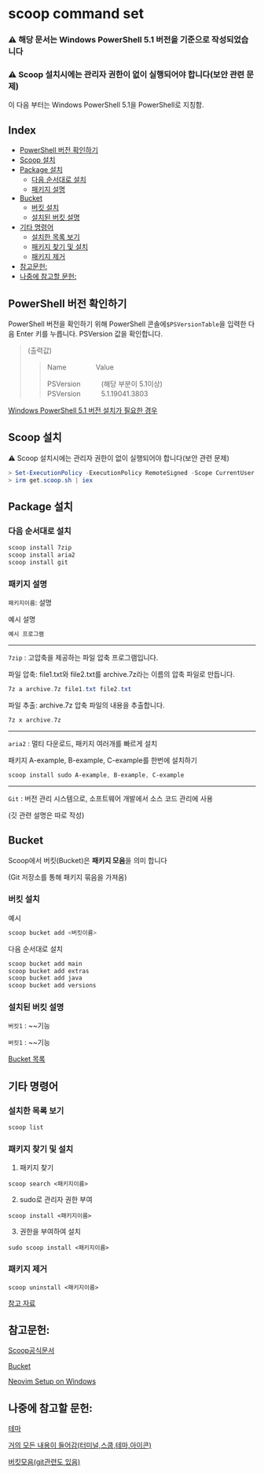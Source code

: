 # scoop command set

### **⚠ 해당 문서는 Windows PowerShell 5.1 버전을 기준으로 작성되었습니다**
### **⚠ Scoop 설치시에는 관리자 권한이 없이 실행되어야 합니다(보안 관련 문제)**<br>


 이 다음 부터는 Windows PowerShell 5.1을 PowerShell로 지칭함.


## Index
  - [PowerShell 버전 확인하기](#powershell-버전-확인하기)
  - [Scoop 설치](#scoop-설치)
  - [Package 설치](#package-설치)
    - [다음 순서대로 설치](#다음-순서대로-설치)
    - [패키지 설명](#패키지-설명)
  - [Bucket](#bucket)
    - [버킷 설치](#버킷-설치)
    - [설치된 버킷 설명](#설치된-버킷-설명)
  - [기타 명령어](#기타-명령어)
    - [설치한 목록 보기](#설치한-목록-보기)
    - [패키지 찾기 및 설치](#패키지-찾기-및-설치)
    - [패키지 제거](#패키지-제거)
  - [참고문헌:](#참고문헌)
  - [나중에 참고할 문헌:](#나중에-참고할-문헌)


## PowerShell 버전 확인하기
PowerShell 버전을 확인하기 위해 PowerShell 콘솔에`$PSVersionTable`을 입력한 다음 Enter 키를 누릅니다. PSVersion 값을 확인합니다.

>(출력값)
>>
>>Name　　　　 Value
>>                        
>>PSVersion　　　(해당 부분이 5.1이상) <br>
>>PSVersion　　　5.1.19041.3803

[Windows PowerShell 5.1 버전 설치가 필요한 경우](https://learn.microsoft.com/ko-kr/previous-versions/powershell/scripting/windows-powershell/install/installing-windows-powershell?view=powershell-7.1)


## Scoop 설치
⚠ Scoop 설치시에는 관리자 권한이 없이 실행되어야 합니다(보안 관련 문제)
```powershell
> Set-ExecutionPolicy -ExecutionPolicy RemoteSigned -Scope CurrentUser
> irm get.scoop.sh | iex
```
  
## Package 설치
### 다음 순서대로 설치
```powershell
scoop install 7zip
scoop install aria2
scoop install git
```
### 패키지 설명
`패키지이름`: 설명

예시 설명
```powershell
예시 프로그램
```

---
`7zip` : 고압축을 제공하는 파일 압축 프로그램입니다.

파일 압축: file1.txt와 file2.txt를 archive.7z라는 이름의 압축 파일로 만듭니다. 
```powershell
7z a archive.7z file1.txt file2.txt
```
파일 추출: archive.7z 압축 파일의 내용을 추출합니다.
```powershell
7z x archive.7z
```

---
 `aria2` : 멀티 다운로드, 패키지 여러개를 빠르게 설치

패키지 A-example, B-example, C-example를 한번에 설치하기
```powershell
scoop install sudo A-example, B-example, C-example
```
---
`Git` : 버전 관리 시스템으로, 소프트웨어 개발에서 소스 코드 관리에 사용

(깃 관련 설명은 따로 작성)


## Bucket
 Scoop에서 버킷(Bucket)은 **패키지 모음**을 의미 합니다

(Git 저장소를 통해 패키지 묶음을 가져옴)
### 버킷 설치
예시
```powershell
scoop bucket add <버킷이름>
```
다음 순서대로 설치
```powershell
scoop bucket add main
scoop bucket add extras
scoop bucket add java
scoop bucket add versions
```
### 설치된 버킷 설명
`버킷1` : ~~기능

`버킷1` : ~~기능

[Bucket 목록](https://rasa.github.io/scoop-directory/by-stars)



## 기타 명령어
### 설치한 목록 보기
```powershell
scoop list
```
### 패키지 찾기 및 설치
1. 패키지 찾기
```poqweshell
scoop search <패키지이름>
```
2. sudo로 관리자 권한 부여
```poqweshell
scoop install <패키지이름>
```
3. 권한을 부여하여 설치
```poqweshell
sudo scoop install <패키지이름>
```

### 패키지 제거
```poqweshell
scoop uninstall <패키지이름>
```

[참고 자료](https://github.com/lesstif/scoop-bucket-for-korean)

## 참고문헌: 
[Scoop공식문서](https://github.com/ScoopInstaller/Scoop#readme)

[Bucket](https://rasa.github.io/scoop-directory/by-stars)

[Neovim Setup on Windows](https://www.jasonross.dev/neovim-setup-on-windows-2022/)

## 나중에 참고할 문헌: 
[테마](https://zimmergren.net/making-windows-terminal-look-awesome-with-oh-my-posh/)

[거의 모든 내용이 들어감(터미널,스쿱,테마,아이콘)](https://velog.io/@chanwoo00106/PowerShell-%EA%BE%B8%EB%AF%B8%EA%B8%B0)

[버킷모음(git관련도 있음)](https://github.com/rockerBOO/awesome-neovim?tab=readme-ov-file#git)
